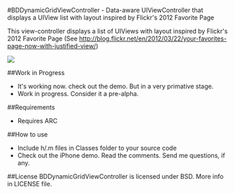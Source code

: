 #BDDynamicGridViewController - Data-aware UIViewController that displays a UIView list with layout inspired by Flickr's 2012 Favorite Page

This view-controller displays a list of UIViews with layout inspired by Flickr's 2012 Favorite Page (See http://blog.flickr.net/en/2012/03/22/your-favorites-page-now-with-justified-view/)

[![](https://github.com/norsez/BDDynamicGridViewController/raw/master/BDDynamicGridViewDemo/screenshot.png)](https://github.com/norsez/BDDynamicGridViewController/raw/master/BDDynamicGridViewDemo/screenshot.png)

##Work in Progress 
- It's working now. check out the demo. But in a very primative stage.
- Work in progress. Consider it a pre-alpha.

##Requirements
- Requires ARC


##How to use
- Include h/.m files in Classes folder to your source code
- Check out the iPhone demo. Read the comments. Send me questions, if any.


##License
BDDynamicGridViewController is licensed under BSD. More info in LICENSE file.